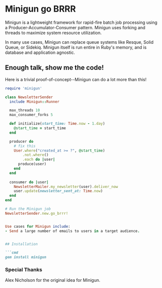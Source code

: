 # Minigun go BRRR

Minigun is a lightweight framework for rapid-fire batch job processing
using a Producer-Accumulator-Consumer pattern. Minigun uses forking and threads
to maximize system resource utilization.
  
In many use cases, Minigun can replace queue systems like Resque, Solid Queue, or Sidekiq.
Minigun itself is run entire in Ruby's memory, and is database and application agnostic.

## Enough talk, show me the code!

Here is a trivial proof-of-concept--Minigun can do a lot more than this!

```ruby
require 'minigun'

class NewsletterSender
  include Minigun::Runner

  max_threads 10
  max_consumer_forks 5

  def initialize(start_time: Time.now - 1.day)
    @start_time = start_time
  end

  producer do
    # fix this
    User.where("created_at >= ?", @start_time)
        .not.where()
        .each do |user|
      produce(user)
    end
  end
  
  consumer do |user|
    NewsletterMailer.my_newsletter(user).deliver_now
    user.update(newsletter_sent_at: Time.now)
  end
end

# Run the Minigun job
NewsletterSender.new.go_brrr!


Use cases for Minigun include:
- Send a large number of emails to users in a target audience.


## Installation

```cmd
gem install minigun
```

### Special Thanks

Alex Nicholson for the original idea for Minigun.